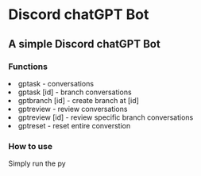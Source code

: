 # Discord chatGPT Bot

## A simple Discord chatGPT Bot


### Functions
<li>gptask - conversations
<li>gptask [id] - branch conversations
<li>gptbranch [id] - create branch at [id]
<li>gptreview - review conversations
<li>gptreview [id] - review specific branch conversations
<li>gptreset - reset entire converstion

  
### How to use
Simply run the py
